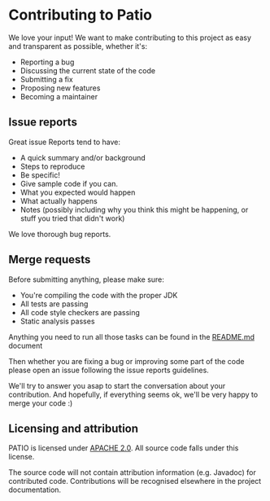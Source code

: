 # Contributing to Patio

We love your input! We want to make contributing to this project as easy and transparent as possible,
whether it's:

* Reporting a bug
* Discussing the current state of the code
* Submitting a fix
* Proposing new features
* Becoming a maintainer

## Issue reports

Great issue Reports tend to have:

* A quick summary and/or background
* Steps to reproduce
* Be specific!
* Give sample code if you can.
* What you expected would happen
* What actually happens
* Notes (possibly including why you think this might be happening, or stuff you tried that didn't work)

We love thorough bug reports.

## Merge requests

Before submitting anything, please make sure:

* You're compiling the code with the proper JDK
* All tests are passing
* All code style checkers are passing
* Static analysis passes

Anything you need to run all those tasks can be found in the [README.md](README.md) document

Then whether you are fixing a bug or improving some part of the code please open an issue
following the issue reports guidelines.

We'll try to answer you asap to start the conversation about your contribution. And hopefully,
if everything seems ok, we'll be very happy to merge your code :)

## Licensing and attribution

PATIO is licensed under [APACHE 2.0](https://www.apache.org/licenses/LICENSE-2.0).
All source code falls under this license.

The source code will not contain attribution information (e.g. Javadoc) for contributed code.
Contributions will be recognised elsewhere in the project documentation.